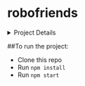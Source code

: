 # robofriends

<details>
  <summary>Project Details</summary>

  _This project is using **react and redux**_
  _Other packages used are **react-Redux, redux-thunk and redux-logger**_

</details>

##To run the project:

* Clone this repo
* Run `npm install`
* Run `npm start`
